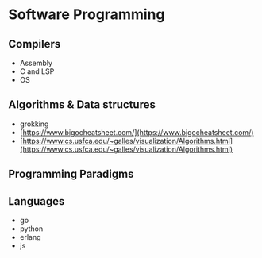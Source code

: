 # Software Programming

## Compilers 

* Assembly
* C and LSP
* OS

## Algorithms & Data structures

* grokking
* [https://www.bigocheatsheet.com/](https://www.bigocheatsheet.com/)
* [https://www.cs.usfca.edu/~galles/visualization/Algorithms.html](https://www.cs.usfca.edu/~galles/visualization/Algorithms.html)

## Programming Paradigms

## Languages

* go
* python
* erlang
* js

